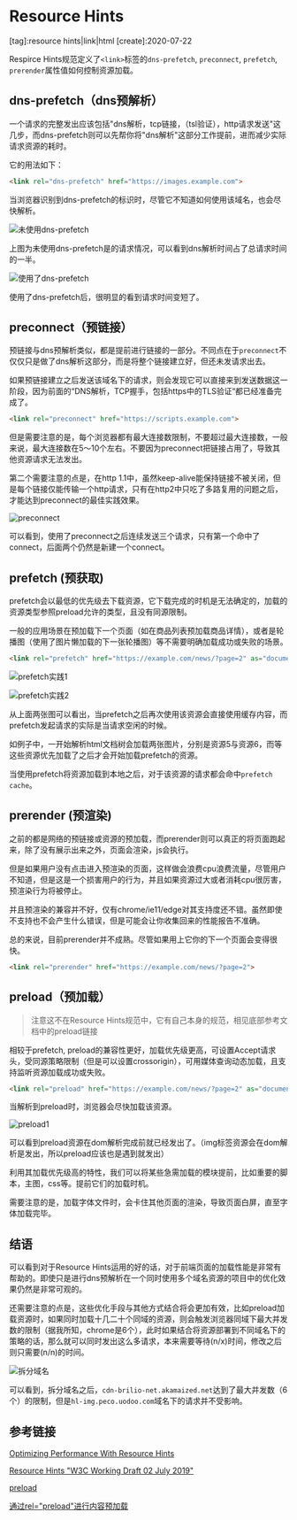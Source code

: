 # Resource Hints

[tag]:resource hints|link|html
[create]:2020-07-22

Respirce Hints规范定义了`<link>`标签的`dns-prefetch`, `preconnect`, `prefetch`, `prerender`属性值如何控制资源加载。

## dns-prefetch（dns预解析）

一个请求的完整发出应该包括"dns解析，tcp链接，（tsl验证），http请求发送"这几步，而dns-prefetch则可以先帮你将"dns解析"这部分工作提前，进而减少实际请求资源的耗时。

它的用法如下：

```html
<link rel="dns-prefetch" href="https://images.example.com">
```

当浏览器识别到dns-prefetch的标识时，尽管它不知道如何使用该域名，也会尽快解析。

![未使用dns-prefetch](https://lms-flies.oss-cn-guangzhou.aliyuncs.com/blog/imgs/dns-prefetch01.jpg!trans_webp)

上图为未使用dns-prefetch是的请求情况，可以看到dns解析时间占了总请求时间的一半。

![使用了dns-prefetch](https://lms-flies.oss-cn-guangzhou.aliyuncs.com/blog/imgs/dns-prefetch02.jpg!trans_webp)

使用了dns-prefetch后，很明显的看到请求时间变短了。

## preconnect（预链接）

预链接与dns预解析类似，都是提前进行链接的一部分。不同点在于`preconnect`不仅仅只是做了dns解析这部分，而是将整个链接建立好，但还未发请求出去。

如果预链接建立之后发送该域名下的请求，则会发现它可以直接来到发送数据这一阶段，因为前面的“DNS解析，TCP握手，包括https中的TLS验证“都已经准备完成了。

```html
<link rel="preconnect" href="https://scripts.example.com">
```

但是需要注意的是，每个浏览器都有最大连接数限制，不要超过最大连接数，一般来说，最大连接数在5～10个左右。不要因为preconnect把链接占用了，导致其他资源请求无法发出。

第二个需要注意的点是，在http 1.1中，虽然keep-alive能保持链接不被关闭，但是每个链接仅能传输一个http请求，只有在http2中只吃了多路复用的问题之后，才能达到preconnect的最佳实践效果。

![preconnect](https://lms-flies.oss-cn-guangzhou.aliyuncs.com/blog/imgs/preconnect.jpg!trans_webp)

可以看到，使用了preconnect之后连续发送三个请求，只有第一个命中了connect，后面两个仍然是新建一个connect。

## prefetch (预获取)

prefetch会以最低的优先级去下载资源，它下载完成的时机是无法确定的，加载的资源类型参照preload允许的类型，且没有同源限制。

一般的应用场景在预加载下一个页面（如在商品列表预加载商品详情），或者是轮播图（使用了图片懒加载的下一张轮播图）等不需要明确加载成功或失败的场景。

```html
<link rel="prefetch" href="https://example.com/news/?page=2" as="document">
```

![prefetch实践1](https://lms-flies.oss-cn-guangzhou.aliyuncs.com/blog/imgs/prefetch01.jpg!trans_webp)

![prefetch实践2](https://lms-flies.oss-cn-guangzhou.aliyuncs.com/blog/imgs/prefetch02.jpg!trans_webp)

从上面两张图可以看出，当prefetch之后再次使用该资源会直接使用缓存内容，而prefetch发起请求的实际是当请求空闲的时候。

如例子中，一开始解析html文档树会加载两张图片，分别是资源5与资源6，而等这些资源优先加载了之后才会开始加载prefetch的资源。

当使用prefetch将资源加载到本地之后，对于该资源的请求都会命中`prefetch cache`。

## prerender (预渲染)

之前的都是网络的预链接或资源的预加载，而prerender则可以真正的将页面跑起来，除了没有展示出来之外，页面会渲染，js会执行。

但是如果用户没有点击进入预渲染的页面，这样做会浪费cpu浪费流量，尽管用户不知道，但是这是一个损害用户的行为，并且如果资源过大或者消耗cpu很厉害，预渲染行为将被停止。

并且预渲染的兼容并不好，仅有chrome/ie11/edge对其支持度还不错。虽然即使不支持也不会产生什么错误，但是可能会让你收集回来的性能报告不准确。

总的来说，目前prerender并不成熟。尽管如果用上它你的下一个页面会变得很快。

```html
<link rel="prerender" href="https://example.com/news/?page=2">
```

## preload（预加载）

> 注意这不在Resource Hints规范中，它有自己本身的规范，相见底部参考文档中的preload链接

相较于prefetch, preload的兼容性更好，加载优先级更高，可设置Accept请求头，受同源策略限制（但是可以设置crossorigin），可用媒体查询动态加载，且支持监听资源加载成功或失败。

```html
<link rel="preload" href="https://example.com/news/?page=2" as="document">
```

当解析到preload时，浏览器会尽快加载该资源。

![preload1](https://lms-flies.oss-cn-guangzhou.aliyuncs.com/blog/imgs/preload1.jpg!trans_webp)

可以看到preload资源在dom解析完成前就已经发出了。（img标签资源会在dom解析是发出，所以preload应该也是遇到就发出）

利用其加载优先级高的特性，我们可以将某些急需加载的模块提前，比如重要的脚本，主图，css等。提前它们的加载时机。

需要注意的是，加载字体文件时，会卡住其他页面的渲染，导致页面白屏，直至字体加载完毕。

## 结语

可以看到对于Resource Hints运用的好的话，对于前端页面的加载性能是非常有帮助的。即使只是进行dns预解析在一个同时使用多个域名资源的项目中的优化效果仍然是非常可观的。

还需要注意的点是，这些优化手段与其他方式结合将会更加有效，比如preload加载资源时，如果同时加载十几二十个同域的资源，则会触发浏览器同域下最大并发数的限制（据我所知，chrome是6个），此时如果结合将资源部署到不同域名下的策略的话，那么就可以同时发出这么多请求，本来需要等待(n/x)时间，修改之后则只需要(n/n)的时间。

![拆分域名](https://lms-flies.oss-cn-guangzhou.aliyuncs.com/blog/imgs/split-domain.jpg!trans_webp)

可以看到，拆分域名之后，`cdn-brilio-net.akamaized.net`达到了最大并发数（6个）的限制，但是`hl-img.peco.uodoo.com`域名下的请求并不受影响。

## 参考链接

[Optimizing Performance With Resource Hints](https://www.smashingmagazine.com/2019/04/optimization-performance-resource-hints/)

[Resource Hints "W3C Working Draft 02 July 2019"](https://www.w3.org/TR/resource-hints/)

[preload](https://www.w3.org/TR/preload/)

[通过rel="preload"进行内容预加载](https://developer.mozilla.org/zh-CN/docs/Web/HTML/Preloading_content)
